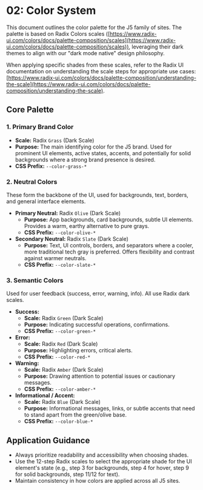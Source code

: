 # 02: Color System

This document outlines the color palette for the J5 family of sites. The palette is based on Radix Colors scales ([https://www.radix-ui.com/colors/docs/palette-composition/scales](https://www.radix-ui.com/colors/docs/palette-composition/scales)), leveraging their dark themes to align with our "dark mode native" design philosophy.

When applying specific shades from these scales, refer to the Radix UI documentation on understanding the scale steps for appropriate use cases: [https://www.radix-ui.com/colors/docs/palette-composition/understanding-the-scale](https://www.radix-ui.com/colors/docs/palette-composition/understanding-the-scale).

## Core Palette

### 1. Primary Brand Color

- **Scale:** Radix `Grass` (Dark Scale)
- **Purpose:** The main identifying color for the J5 brand. Used for prominent UI elements, active states, accents, and potentially for solid backgrounds where a strong brand presence is desired.
- **CSS Prefix:** `--color-grass-*`

### 2. Neutral Colors

These form the backbone of the UI, used for backgrounds, text, borders, and general interface elements.

- **Primary Neutral:** Radix `Olive` (Dark Scale)
  - **Purpose:** App backgrounds, card backgrounds, subtle UI elements. Provides a warm, earthy alternative to pure grays.
  - **CSS Prefix:** `--color-olive-*`
- **Secondary Neutral:** Radix `Slate` (Dark Scale)
  - **Purpose:** Text, UI controls, borders, and separators where a cooler, more traditional tech gray is preferred. Offers flexibility and contrast against warmer neutrals.
  - **CSS Prefix:** `--color-slate-*`

### 3. Semantic Colors

Used for user feedback (success, error, warning, info). All use Radix dark scales.

- **Success:**
  - **Scale:** Radix `Green` (Dark Scale)
  - **Purpose:** Indicating successful operations, confirmations.
  - **CSS Prefix:** `--color-green-*`
- **Error:**
  - **Scale:** Radix `Red` (Dark Scale)
  - **Purpose:** Highlighting errors, critical alerts.
  - **CSS Prefix:** `--color-red-*`
- **Warning:**
  - **Scale:** Radix `Amber` (Dark Scale)
  - **Purpose:** Drawing attention to potential issues or cautionary messages.
  - **CSS Prefix:** `--color-amber-*`
- **Informational / Accent:**
  - **Scale:** Radix `Blue` (Dark Scale)
  - **Purpose:** Informational messages, links, or subtle accents that need to stand apart from the green/olive base.
  - **CSS Prefix:** `--color-blue-*`

## Application Guidance

- Always prioritize readability and accessibility when choosing shades.
- Use the 12-step Radix scales to select the appropriate shade for the UI element's state (e.g., step 3 for backgrounds, step 4 for hover, step 9 for solid backgrounds, step 11/12 for text).
- Maintain consistency in how colors are applied across all J5 sites.
